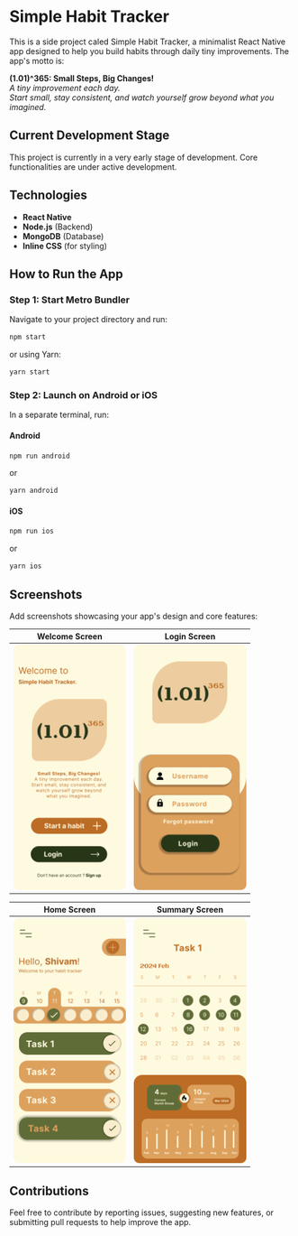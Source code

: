 # Simple Habit Tracker

This is a side project caled Simple Habit Tracker, a minimalist React Native app designed to help you build habits through daily tiny improvements. The app's motto is:

**(1.01)^365: Small Steps, Big Changes!**  
_A tiny improvement each day._  
_Start small, stay consistent, and watch yourself grow beyond what you imagined._

## Current Development Stage

This project is currently in a very early stage of development. Core functionalities are under active development.

## Technologies

- **React Native**
- **Node.js** (Backend)
- **MongoDB** (Database)
- **Inline CSS** (for styling)

## How to Run the App

### Step 1: Start Metro Bundler

Navigate to your project directory and run:

```bash
npm start
```

or using Yarn:

```bash
yarn start
```

### Step 2: Launch on Android or iOS

In a separate terminal, run:

#### Android

```bash
npm run android
```

or

```bash
yarn android
```

#### iOS

```bash
npm run ios
```

or

```bash
yarn ios
```

## Screenshots

Add screenshots showcasing your app's design and core features:

| Welcome Screen                                                                              | Login Screen                                                                            |
| ------------------------------------------------------------------------------------------- | --------------------------------------------------------------------------------------- |
| <img src="./assets/img/screenshots/iPhone 16 Pro - Welcome.png" alt="Welcome" width="200"/> | <img src="./assets/img/screenshots/iPhone 16 Pro - LogIn.png" alt="LogIn" width="200"/> |

| Home Screen                                                                           | Summary Screen                                                                              |
| ------------------------------------------------------------------------------------- | ------------------------------------------------------------------------------------------- |
| <img src="./assets/img/screenshots/iPhone 16 Pro - Home.png" alt="Home" width="200"/> | <img src="./assets/img/screenshots/iPhone 16 Pro - Summary.png" alt="Summary" width="200"/> |

## Contributions

Feel free to contribute by reporting issues, suggesting new features, or submitting pull requests to help improve the app.
